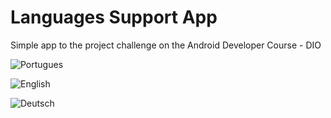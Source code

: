 # Languages Support App
Simple app to the project challenge on the Android Developer Course - DIO 


![Portugues](https://user-images.githubusercontent.com/104802293/200452625-8b6ca855-0ecc-4924-b61f-607360f57bd1.jpg)

![English](https://user-images.githubusercontent.com/104802293/200452634-0404de18-1e9d-485e-8ca0-bf4f5bbb374f.jpg)

![Deutsch](https://user-images.githubusercontent.com/104802293/200452642-1d24187e-f400-47a7-bfb5-c32635849386.jpg)
